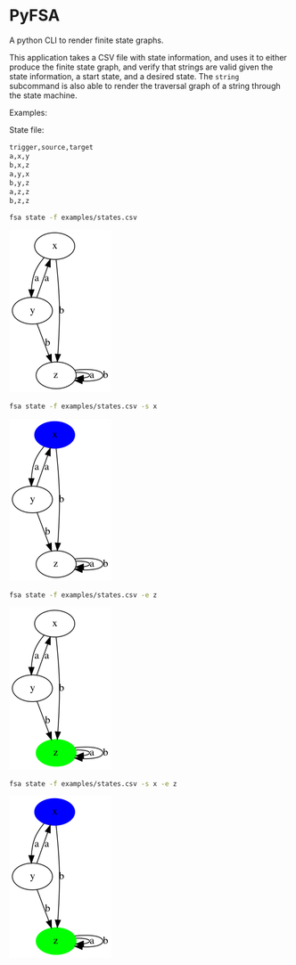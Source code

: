 # PyFSA

A python CLI to render finite state graphs.

This application takes a CSV file with state information, and uses it to either produce the finite state graph, and verify that strings are valid given the state information, a start state, and a desired state. The `string` subcommand is also able to render the traversal graph of a string through the state machine.

Examples:

State file:
```csv
trigger,source,target
a,x,y
b,x,z
a,y,x
b,y,z
a,z,z
b,z,z
```

```bash
fsa state -f examples/states.csv
```

![no_start_end](examples/no_start_end.png)


```bash
fsa state -f examples/states.csv -s x
```

![start_state](examples/start_state.png)

```bash
fsa state -f examples/states.csv -e z
```

![end_state](examples/end_state.png)

```bash
fsa state -f examples/states.csv -s x -e z
```

![both](examples/both.png)
